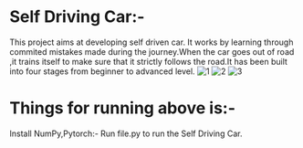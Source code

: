 # Self Driving Car:-
This project aims at developing self driven car. It works by learning through commited mistakes made during the journey.When the car goes out of road ,it trains itself to make sure that it strictly follows the road.It has been built into four stages from beginner to advanced level.
![1](https://user-images.githubusercontent.com/25868965/46374708-f9a8d280-c6ae-11e8-942a-4129b701be82.png)
![2](https://user-images.githubusercontent.com/25868965/46374709-fa416900-c6ae-11e8-92bd-72ee4ca23996.png)
![3](https://user-images.githubusercontent.com/25868965/46374711-fa416900-c6ae-11e8-8578-5e1086868413.png)

# Things for running above is:-
Install NumPy,Pytorch:-
Run file.py to run the Self Driving Car.
